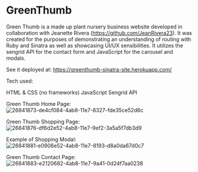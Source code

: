 # GreenThumb

Green Thumb is a made up plant nursery business website developed in collaboration with Jeanette Rivera (https://github.com/JeanRivera23). It was created for the purposes of demonstrating an understanding of routing with Ruby and Sinatra as well as showcasing UI/UX sensibilities. It utilizes the sengrid API for the contact form and JavaScript for the carousel and modals.

See it deployed at: https://greenthumb-sinatra-site.herokuapp.com/

Tech used:

HTML & CSS (no frameworks)
JavaScript
Sengrid API

Green Thumb Home Page:
![26841873-de4cf084-4ab8-11e7-8327-fde35ce52d6c](https://user-images.githubusercontent.com/26287137/26842191-eae8df3c-4ab9-11e7-9b87-e85fdb442957.png)

Green Thumb Shopping Page: 
![26841876-df6d2e52-4ab8-11e7-9ef2-3a5a5f7db3d9](https://user-images.githubusercontent.com/26287137/26842200-f000ff86-4ab9-11e7-8cc1-9ba1b6fb58fa.png)

Example of Shopping Modal: 
![26841881-e0906e52-4ab8-11e7-8193-d8a0da67d0c7](https://user-images.githubusercontent.com/26287137/26842204-f286fcc4-4ab9-11e7-9ec1-1e2aff062fde.png)

Green Thumb Contact Page: 
![26841883-e2120682-4ab8-11e7-9a41-0d24f7aa0238](https://user-images.githubusercontent.com/26287137/26842206-f3aed554-4ab9-11e7-956c-30f6d3de93f0.png)
